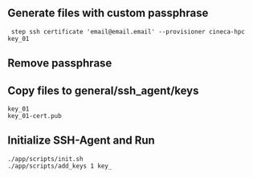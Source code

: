 ## Generate files with custom passphrase
```
 step ssh certificate 'email@email.email' --provisioner cineca-hpc key_01
```
## Remove passphrase

## Copy files to **general/ssh_agent/keys**
```
key_01
key_01-cert.pub
```

## Initialize SSH-Agent and Run
```
./app/scripts/init.sh
./app/scripts/add_keys 1 key_
```